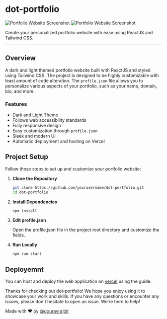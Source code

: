 # dot-portfolio

![Portfolio Website Screenshot](https://gouravraj.in/home-screen-light.png)
![Portfolio Website Screenshot](https://gouravraj.in/home-screen-dark.png)

Create your personalized portfolio website with ease using ReactJS and Tailwind CSS.

---

## Overview

A dark and light themed portfolio website built with ReactJS and styled using Tailwind CSS. The project is designed to be highly customizable with least amount of code alteration. The `profile.json` file  allows you to personalize various aspects of your portfolio, such as your name, domain, bio, and more. 

### Features

- Dark and Light Theme
- Follows web accessibility standards
- Fully responsive design
- Easy customization through `profile.json`
- Sleek and modern UI
- Automatic deployment and hosting on Vercel

## Project Setup

Follow these steps to set up and customize your portfolio website:

1. **Clone the Repository**

   ```bash
   git clone https://github.com/yourusername/dot-portfolio.git
   cd dot-portfolio
   ```

2. **Install Dependencies**

    ```bash
    npm install
    ```

3. **Edit profile.json**

    Open the profile.json file in the project root directory and customize the fields.

4. **Run Locally**

    ```bash
    npm run start
    ```

## Deployemnt

   You can host and deploy the web application on [vercel](https://vercel.com/docs/deployments/overview) using the guide. 





Thanks for checking out dot-portfolio! We hope you enjoy using it to showcase your work and skills.
If you have any questions or encounter any issues, please don't hesitate to open an issue. We're here to help!



Made with ❤️ by [@gouravrajbit](https://github.com/gouravrajbit)





